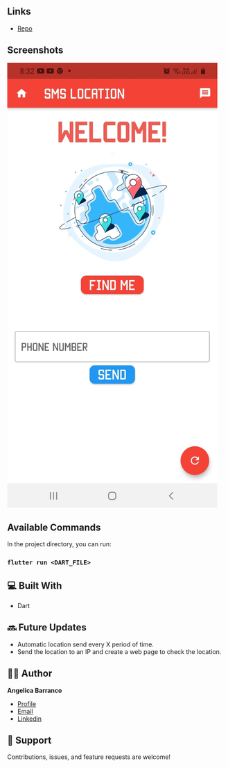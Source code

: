 <h1 align="center"><SMS LOCATION></h1>

<p align="center"><A mobile app that uses GPS to get the current phone location and send it to a phone number. It also has a floating button to refresh the home page.></p>

## Links

- [Repo](https://github.com/angelicaba23/<project-name> "<SMS_LOCATION> Repo")

## Screenshots

![Home Page](/screenshots/1.png "Home Page")

## Available Commands

In the project directory, you can run:

### `flutter run <DART_FILE>`

## 💻 Built With

- Dart

## 🔜 Future Updates
- Automatic location send every X period of time.
- Send the location to an IP and create a web page to check the location.
  

## 👩‍💻 Author

**Angelica Barranco**

- [Profile](https://github.com/rohit19060 "Angélica Barranco")
- [Email](mailto:angelicaba9923@gmail.com?subject=Hi "Hi!")
- [Linkedin](https://www.linkedin.com/in/angelicaba23/ "Welcome")

## 🤝 Support

Contributions, issues, and feature requests are welcome!

